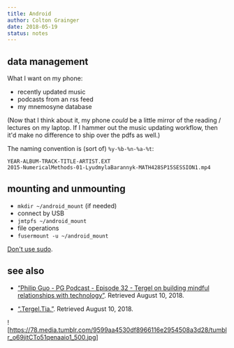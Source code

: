 ```yaml
---
title: Android
author: Colton Grainger
date: 2018-05-19
status: notes
---
```


## data management 

What I want on my phone:

- recently updated music
- podcasts from an rss feed
- my mnemosyne database

(Now that I think about it, my phone *could* be a little mirror of the reading / lectures on my laptop. If I hammer out the music updating workflow, then it'd make no difference to ship over the pdfs as well.)

The naming convention is (sort of) `%y-%b-%n-%a-%t`:

    YEAR-ALBUM-TRACK-TITLE-ARTIST.EXT
    2015-NumericalMethods-01-LyudmylaBarannyk-MATH428SP15SESSION1.mp4

## mounting and unmounting

- `mkdir ~/android_mount` (if needed)
- connect by USB
- `jmtpfs ~/android_mount`
- file operations
- `fusermount -u ~/android_mount`

[Don't use sudo](https://wiki.debian.org/mtp).

## see also

- [“Philip Guo - PG Podcast - Episode 32 - Tergel on building mindful relationships with technology”](http://www.pgbovine.net/PG-Podcast-32-Tergel.htm). Retrieved August 10, 2018.

- [“.Tergel.Tia.”](http://tergel.com/tagged/phones#_=_). Retrieved August 10, 2018.

![https://78.media.tumblr.com/9599aa4530df8966116e2954508a3d28/tumblr_o69jitCTo51qenaaio1_500.jpg]
